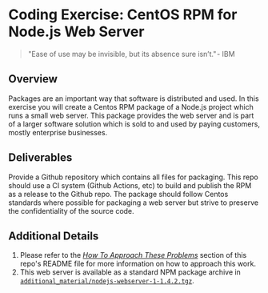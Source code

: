 # Coding Exercise: CentOS RPM for Node.js Web Server

> "Ease of use may be invisible, but its absence sure isn’t." - IBM

## Overview

Packages are an important way that software is distributed and used.
In this exercise you will create a Centos RPM package of a Node.js project which runs a small web server.
This package provides the web server and is part of a larger software solution which is sold to and used by paying customers, mostly enterprise businesses.


## Deliverables

Provide a Github repository which contains all files for packaging.
This repo should use a CI system (Github Actions, etc) to build and publish the RPM as a release to the Github repo.
The package should follow Centos standards where possible for packaging a web server but strive to preserve the confidentiality of the source code.


## Additional Details

1. Please refer to the [*How To Approach These Problems*](../README.md#how-to-approach-these-problems) section of this repo's README file for more information on how to approach this work.
2. This web server is available as a standard NPM package archive in [`additional_material/nodejs-webserver-1-1.4.2.tgz`](../additional_material/nodejs-webserver-1-1.4.2.tgz).
